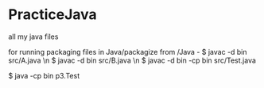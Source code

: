 # PracticeJava
all my java files

for running packaging files in Java/packagize from /Java -
$ javac -d bin src/A.java \n
$ javac -d bin src/B.java \n
$ javac -d bin -cp bin src/Test.java

$ java -cp bin p3.Test

